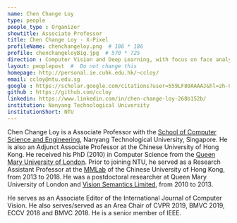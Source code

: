 ```yaml
---
name: Chen Change Loy
type: people
people_type : Organizer
showtitle: Associate Professor
title: Chen Change Loy - X-Pixel
profileName: chenchangeloy.png  # 186 * 186
profile: chenchangeloyBig.jpg  # 570 * 725
direction : Computer Vision and Deep Learning, with focus on face analysis, image processing, deep learning, and visual surveillance
layout: peoplepost  #  Do not change this
homepage: http://personal.ie.cuhk.edu.hk/~ccloy/
email: ccloy@ntu.edu.sg
google : https://scholar.google.com/citations?user=559LF80AAAAJ&hl=zh-CN
github : https://github.com/ccloy
linkedin: https://www.linkedin.com/in/chen-change-loy-268b152b/
institution: Nanyang Technological University
institutionShort: NTU
---
```


Chen Change Loy is a Associate Professor with the [School of Computer Science and Engineering](http://scse.ntu.edu.sg/Pages/Home.aspx), Nanyang Technological University, Singapore. He is also an Adjunct Associate Professor at the Chinese University of Hong Kong. He received his PhD (2010) in Computer Science from the [Queen Mary University of London](http://www.qmul.ac.uk/). Prior to joining NTU, he served as a Research Assistant Professor at the [MMLab](http://mmlab.ie.cuhk.edu.hk/) of the Chinese University of Hong Kong, from 2013 to 2018. He was a postdoctoral researcher at Queen Mary University of London and [Vision Semantics Limited](http://www.visionsemantics.com/), from 2010 to 2013. 

He serves as an Associate Editor of the International Journal of Computer Vision. He also serves/served as an Area Chair of CVPR 2019, BMVC 2019, ECCV 2018 and BMVC 2018. He is a senior member of IEEE.

